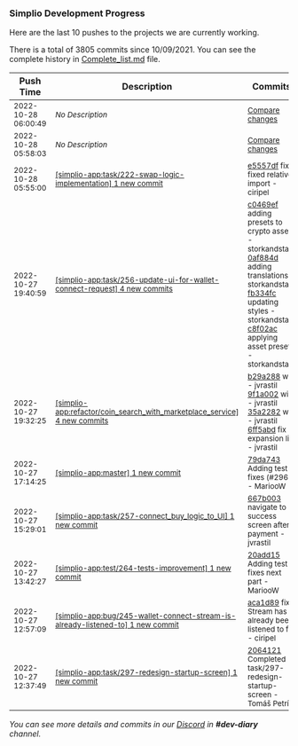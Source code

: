 
### Simplio Development Progress

Here are the last 10 pushes to the projects we are currently working.

There is a total of 3805 commits since 10/09/2021. You can see the complete history in
 [Complete_list.md](Complete_list.md) file.

| Push Time | Description | Commits |
| --- | --- | --- |
| <sub>2022-10-28 06:00:49</sub> | <sub>_No Description_</sub> | <sub>[Compare changes](https://github.com/SimplioOfficial/simplio-app/compare/aca1d89ea533...cf0772ab559e)</sub> |
| <sub>2022-10-28 05:58:03</sub> | <sub>_No Description_</sub> | <sub>[Compare changes](https://github.com/SimplioOfficial/simplio-app/compare/e5557df43b52...879eebf09604)</sub> |
| <sub>2022-10-28 05:55:00</sub> | <sub>[[simplio-app:task/222\-swap\-logic\-implementation] 1 new commit](https://github.com/SimplioOfficial/simplio-app/commit/e5557df43b52f9e273149d61f0510ae3e733d9b8)</sub> | <sub>[e5557df](https://github.com/SimplioOfficial/simplio-app/commit/e5557df43b52f9e273149d61f0510ae3e733d9b8) fix: fixed relative import - ciripel</sub> |
| <sub>2022-10-27 19:40:59</sub> | <sub>[[simplio-app:task/256\-update\-ui\-for\-wallet\-connect\-request] 4 new commits](https://github.com/SimplioOfficial/simplio-app/compare/867d17ddab05...c8f02ac0cd80)</sub> | <sub>[c0469ef](https://github.com/SimplioOfficial/simplio-app/commit/c0469efcbf7bb309b13e5ae68af1cdd1a44ea72f) adding presets to crypto assets - storkandstars<br>[0af884d](https://github.com/SimplioOfficial/simplio-app/commit/0af884d0eabde4d19771577e4a4f691a027f3430) adding translations - storkandstars<br>[fb334fc](https://github.com/SimplioOfficial/simplio-app/commit/fb334fcd4d200226e544c4768d34c85d28d84405) updating styles - storkandstars<br>[c8f02ac](https://github.com/SimplioOfficial/simplio-app/commit/c8f02ac0cd80016159c100dd9555261ab7582011) applying asset presets - storkandstars</sub> |
| <sub>2022-10-27 19:32:25</sub> | <sub>[[simplio-app:refactor/coin\_search\_with\_marketplace\_service] 4 new commits](https://github.com/SimplioOfficial/simplio-app/compare/4c3df0651d7b...6ff5abdf03ee)</sub> | <sub>[b29a288](https://github.com/SimplioOfficial/simplio-app/commit/b29a288b6ff64d9ba0a0c37c7a62c8a721318104) wip - jvrastil<br>[9f1a002](https://github.com/SimplioOfficial/simplio-app/commit/9f1a002a22ee4ddaf4c544c8e0acaa60fa2d2231) wip - jvrastil<br>[35a2282](https://github.com/SimplioOfficial/simplio-app/commit/35a2282c81a9804490055b8cc87387c9b164b7a2) wip - jvrastil<br>[6ff5abd](https://github.com/SimplioOfficial/simplio-app/commit/6ff5abdf03ee91f355302c297beb342094d9307a) fix expansion list - jvrastil</sub> |
| <sub>2022-10-27 17:14:25</sub> | <sub>[[simplio-app:master] 1 new commit](https://github.com/SimplioOfficial/simplio-app/commit/79da743347f4496f65d4e1d83fe9f35cf90cf8cf)</sub> | <sub>[79da743](https://github.com/SimplioOfficial/simplio-app/commit/79da743347f4496f65d4e1d83fe9f35cf90cf8cf) Adding test fixes (#296) - MariooW</sub> |
| <sub>2022-10-27 15:29:01</sub> | <sub>[[simplio-app:task/257\-connect\_buy\_logic\_to\_UI] 1 new commit](https://github.com/SimplioOfficial/simplio-app/commit/667b0037265a937d6c765e8640ffcc88ec1084f2)</sub> | <sub>[667b003](https://github.com/SimplioOfficial/simplio-app/commit/667b0037265a937d6c765e8640ffcc88ec1084f2) navigate to success screen after payment - jvrastil</sub> |
| <sub>2022-10-27 13:42:27</sub> | <sub>[[simplio-app:test/264\-tests\-improvement] 1 new commit](https://github.com/SimplioOfficial/simplio-app/commit/20add15caf4f665ab26d7d32c41c7d0d87678dd5)</sub> | <sub>[20add15](https://github.com/SimplioOfficial/simplio-app/commit/20add15caf4f665ab26d7d32c41c7d0d87678dd5) Adding test fixes next part - MariooW</sub> |
| <sub>2022-10-27 12:57:09</sub> | <sub>[[simplio-app:bug/245\-wallet\-connect\-stream\-is\-already\-listened\-to] 1 new commit](https://github.com/SimplioOfficial/simplio-app/commit/aca1d89ea533a08e5b1c50bea7d8a75e735db80f)</sub> | <sub>[aca1d89](https://github.com/SimplioOfficial/simplio-app/commit/aca1d89ea533a08e5b1c50bea7d8a75e735db80f) fix: Stream has already been listened to fix - ciripel</sub> |
| <sub>2022-10-27 12:37:49</sub> | <sub>[[simplio-app:task/297\-redesign\-startup\-screen] 1 new commit](https://github.com/SimplioOfficial/simplio-app/commit/2064121134207323ea66a82a68dfec1ce9719f0e)</sub> | <sub>[2064121](https://github.com/SimplioOfficial/simplio-app/commit/2064121134207323ea66a82a68dfec1ce9719f0e) Completed task/297-redesign-startup-screen - Tomáš Petrík</sub> |

_You can see more details and commits in our [Discord](https://discord.gg/aKhjuwZmdP) in **#dev-diary** channel._

